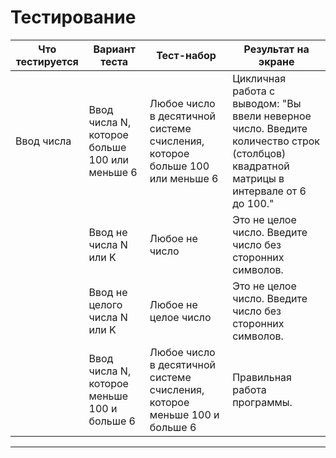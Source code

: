 # Тестирование

| Что тестируется | Вариант теста                                 | Тест-набор                                                                  | Результат на экране                                                                                                                    |
|-----------------|-----------------------------------------------|-----------------------------------------------------------------------------|----------------------------------------------------------------------------------------------------------------------------------------|
| Ввод числа      | Ввод числа N, которое больше 100 или меньше 6 | Любое число в десятичной системе счисления, которое больше 100 или меньше 6 | Цикличная работа с выводом: "Вы ввели неверное число. Введите количество строк (столбцов) квадратной матрицы в интервале от 6 до 100." |
|                 | Ввод не числа N или K                         | Любое не число                                                              | Это не целое число. Введите число без сторонних символов.                                                                              |
|                 | Ввод не целого числа N или K                  | Любое не целое число                                                        | Это не целое число. Введите число без сторонних символов.                                                                              |
|                 | Ввод числа N, которое меньше 100 и больше 6   | Любое число в десятичной системе счисления, которое меньше 100 и больше 6   | Правильная работа программы.                                                                                                           |

_________________________________________________________________________________________________________________________________________________________________________
